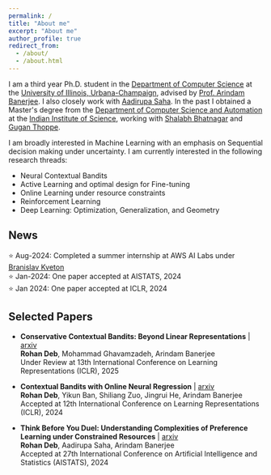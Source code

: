 ```yaml
---
permalink: /
title: "About me"
excerpt: "About me"
author_profile: true
redirect_from: 
  - /about/
  - /about.html
---
```


I am a third year Ph.D. student in the [Department of Computer Science](https://www.cs.illinois.edu) at the [University of Illinois, Urbana-Champaign](https://www.illinois.edu), advised by [Prof. Arindam Banerjee](https://arindam.cs.illinois.edu/). I also closely work with [Aadirupa Saha](https://aadirupa.github.io/). In the past I obtained a Master's degree from the [Department of Computer Science and Automation](https://www.csa.iisc.ac.in/) at the [Indian Institute of Science](https://iisc.ac.in/), working with [Shalabh Bhatnagar](https://www.csa.iisc.ac.in/~shalabh/) and [Gugan Thoppe](https://sites.google.com/site/gugancth/).

I am broadly interested in Machine Learning with an emphasis on Sequential decision making under uncertainty. I am currently interested in the following research threads:

- Neural Contextual Bandits
- Active Learning and optimal design for Fine-tuning
- Online Learning under resource constraints
- Reinforcement Learning
- Deep Learning: Optimization, Generalization, and Geometry

## News
⭐ Aug-2024: Completed a summer internship at AWS AI Labs under [Branislav Kveton](https://bkveton.com/)  
⭐ Jan-2024: One paper accepted at AISTATS, 2024  
⭐ Jan 2024: One paper accepted at ICLR, 2024  

## Selected Papers
- **Conservative Contextual Bandits: Beyond Linear Representations** | [arxiv](https://arxiv.org/abs/2412.06165)  
**Rohan Deb**, Mohammad Ghavamzadeh, Arindam Banerjee  
  Under Review at 13th International Conference on Learning Representations (ICLR), 2025
  
- **Contextual Bandits with Online Neural Regression** | [arxiv](https://arxiv.org/abs/2312.07145)  
**Rohan Deb**, Yikun Ban, Shiliang Zuo, Jingrui He, Arindam Banerjee  
Accepted at 12th International Conference on Learning Representations (ICLR), 2024

- **Think Before You Duel: Understanding Complexities of Preference Learning under
Constrained Resources** | [arxiv](https://arxiv.org/abs/2312.17229)  
**Rohan Deb**, Aadirupa Saha, Arindam Banerjee  
Accepted at 27th International Conference on Artificial Intelligence and Statistics (AISTATS), 2024
